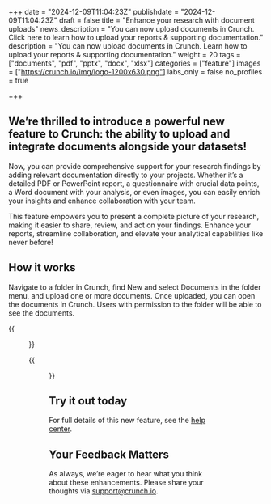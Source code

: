 +++
date = "2024-12-09T11:04:23Z"
publishdate = "2024-12-09T11:04:23Z"
draft = false
title = "Enhance your research with document uploads"
news_description = "You can now upload documents in Crunch. Click here to learn how to upload your reports & supporting documentation."
description = "You can now upload documents in Crunch. Learn how to upload your reports & supporting documentation."
weight = 20
tags = ["documents", "pdf", "pptx", "docx", "xlsx"]
categories = ["feature"]
images = ["https://crunch.io/img/logo-1200x630.png"]
labs_only = false
no_profiles = true

+++


## We’re thrilled to introduce a powerful new feature to Crunch: the ability to upload and integrate documents alongside your datasets!

Now, you can provide comprehensive support for your research findings by adding relevant documentation directly to your projects. Whether it’s a detailed PDF or PowerPoint report, a questionnaire with crucial data points, a Word document with your analysis, or even images, you can easily enrich your insights and enhance collaboration with your team.

This feature empowers you to present a complete picture of your research, making it easier to share, review, and act on your findings. Enhance your reports, streamline collaboration, and elevate your analytical capabilities like never before!

## How it works

Navigate to a folder in Crunch, find New and select Documents in the folder menu, and upload one or more documents. Once uploaded, you can open the documents in Crunch. Users with permission to the folder will be able to see the documents.

{{<figure src="https://player-crunch-io.s3.amazonaws.com/help-crunch-io/screenshots/document-example-1.png" width=700 class="img-fluid">}}

{{<figure src="https://player-crunch-io.s3.amazonaws.com/help-crunch-io/screenshots/document-example-2.png" width=700 class="img-fluid">}}

## Try it out today

For full details of this new feature, see the [help center](https://help.crunch.io/hc/en-us/articles/30692709279245-Working-with-documents-and-media).

## Your Feedback Matters

As always, we’re eager to hear what you think about these enhancements. Please share your thoughts via support@crunch.io.
